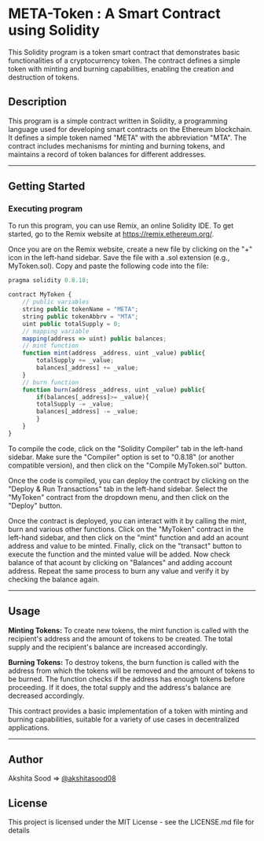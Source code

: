 # META-Token : A Smart Contract using Solidity

This Solidity program is a token smart contract that demonstrates basic functionalities of a cryptocurrency token. The contract defines a simple token with minting and burning capabilities, enabling the creation and destruction of tokens.

## Description

This program is a simple contract written in Solidity, a programming language used for developing smart contracts on the Ethereum blockchain. It defines a simple token named "META" with the abbreviation "MTA". The contract includes mechanisms for minting and burning tokens, and maintains a record of token balances for different addresses.

---

## Getting Started

### Executing program

To run this program, you can use Remix, an online Solidity IDE. To get started, go to the Remix website at https://remix.ethereum.org/.

Once you are on the Remix website, create a new file by clicking on the "+" icon in the left-hand sidebar. Save the file with a .sol extension (e.g., MyToken.sol). Copy and paste the following code into the file:

```javascript
pragma solidity 0.8.18;

contract MyToken {
    // public variables
    string public tokenName = "META";
    string public tokenAbbrv = "MTA";
    uint public totalSupply = 0;
    // mapping variable
    mapping(address => uint) public balances;
    // mint function
    function mint(address _address, uint _value) public{
        totalSupply += _value;
        balances[_address] += _value;
    }
    // burn function
    function burn(address _address, uint _value) public{
        if(balances[_address]>= _value){
        totalSupply -= _value;
        balances[_address] -= _value;
        }
    }
}

```

To compile the code, click on the "Solidity Compiler" tab in the left-hand sidebar. Make sure the "Compiler" option is set to "0.8.18" (or another compatible version), and then click on the "Compile MyToken.sol" button.

Once the code is compiled, you can deploy the contract by clicking on the "Deploy & Run Transactions" tab in the left-hand sidebar. Select the "MyToken" contract from the dropdown menu, and then click on the "Deploy" button.

Once the contract is deployed, you can interact with it by calling the mint, burn and various other functions. Click on the "MyToken" contract in the left-hand sidebar, and then click on the "mint" function and add an acount address and value to be minted. Finally, click on the "transact" button to execute the function and the minted value will be added. Now check balance of that acount by clicking on "Balances" and adding account address. Repeat the same process to burn any value and verify it by checking the balance again.

---
## Usage

**Minting Tokens:** To create new tokens, the mint function is called with the recipient's address and the amount of tokens to be created. The total supply and the recipient's balance are increased accordingly.

**Burning Tokens:** To destroy tokens, the burn function is called with the address from which the tokens will be removed and the amount of tokens to be burned. The function checks if the address has enough tokens before proceeding. If it does, the total supply and the address's balance are decreased accordingly.

This contract provides a basic implementation of a token with minting and burning capabilities, suitable for a variety of use cases in decentralized applications.

---

## Author

Akshita Sood =>
[@akshitasood08](https://github.com/akshitasood08)


## License

This project is licensed under the MIT License - see the LICENSE.md file for details
